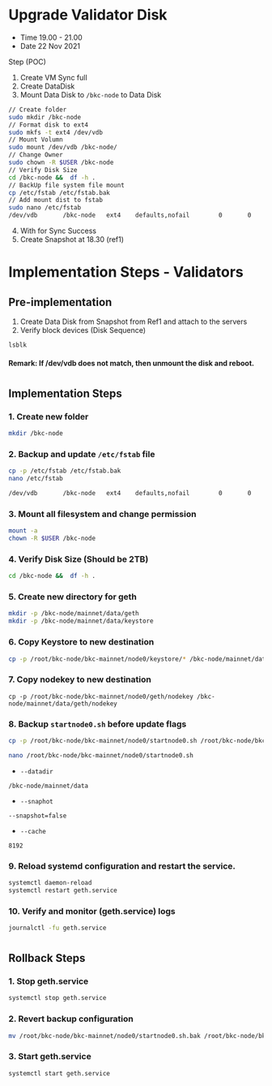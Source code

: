 
# Upgrade Validator Disk

- Time 19.00 - 21.00
- Date 22 Nov 2021

Step (POC)
1. Create VM Sync full
2. Create DataDisk 
3. Mount Data Disk to `/bkc-node` to Data Disk
```bash
// Create folder
sudo mkdir /bkc-node
// Format disk to ext4
sudo mkfs -t ext4 /dev/vdb
// Mount Volumn
sudo mount /dev/vdb /bkc-node/
// Change Owner 
sudo chown -R $USER /bkc-node
// Verify Disk Size
cd /bkc-node &&  df -h .
// BackUp file system file mount
cp /etc/fstab /etc/fstab.bak
// Add mount dist to fstab
sudo nano /etc/fstab
/dev/vdb       /bkc-node   ext4    defaults,nofail        0       0
```
4. With for Sync Success
5. Create Snapshot at 18.30 (ref1)


# Implementation Steps - Validators
## Pre-implementation
1. Create Data Disk from Snapshot from Ref1 and attach to the servers
2. Verify block devices (Disk Sequence)
```
lsblk
```
#### Remark: If /dev/vdb does not match, then unmount the disk and reboot.
#
## Implementation Steps
### 1. Create new folder
```bash
mkdir /bkc-node
```

### 2. Backup and update `/etc/fstab` file
```bash
cp -p /etc/fstab /etc/fstab.bak
nano /etc/fstab

/dev/vdb       /bkc-node   ext4    defaults,nofail        0       0
```

### 3. Mount all filesystem and change permission
```bash
mount -a
chown -R $USER /bkc-node
```


### 4. Verify Disk Size (Should be 2TB)
```bash
cd /bkc-node &&  df -h .
```

### 5. Create new directory for geth
```bash
mkdir -p /bkc-node/mainnet/data/geth
mkdir -p /bkc-node/mainnet/data/keystore
```

### 6. Copy Keystore to new destination
```bash
cp -p /root/bkc-node/bkc-mainnet/node0/keystore/* /bkc-node/mainnet/data/keystore/
```
### 7. Copy nodekey to new destination
```
cp -p /root/bkc-node/bkc-mainnet/node0/geth/nodekey /bkc-node/mainnet/data/geth/nodekey
```

### 8. Backup `startnode0.sh` before update flags
```bash
cp -p /root/bkc-node/bkc-mainnet/node0/startnode0.sh /root/bkc-node/bkc-mainnet/node0/startnode0.sh.bak
```
```bash
nano /root/bkc-node/bkc-mainnet/node0/startnode0.sh
```

- `--datadir`
```
/bkc-node/mainnet/data
```

- `--snaphot`
```
--snapshot=false
```

- `--cache`
```
8192
```

### 9. Reload systemd configuration and restart the service.
```bash
systemctl daemon-reload
systemctl restart geth.service
```
### 10. Verify and monitor (geth.service) logs
```bash
journalctl -fu geth.service
```
#
## Rollback Steps
### 1. Stop geth.service
```bash
systemctl stop geth.service
```
### 2. Revert backup configuration
```bash
mv /root/bkc-node/bkc-mainnet/node0/startnode0.sh.bak /root/bkc-node/bkc-mainnet/node0/startnode0.sh
```
### 3. Start geth.service
```bash
systemctl start geth.service
```